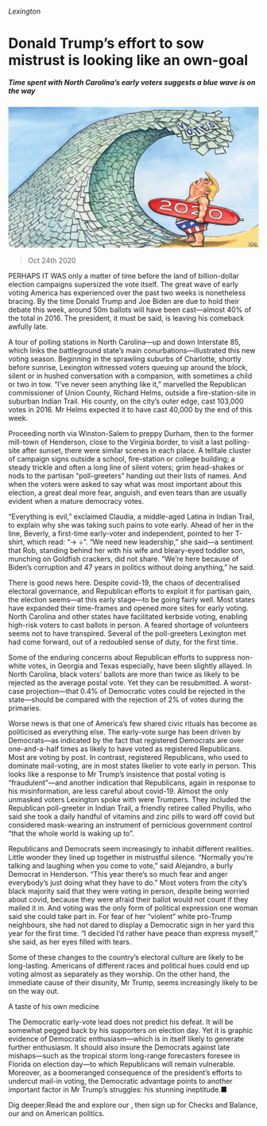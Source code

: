 ###### Lexington

# Donald Trump’s effort to sow mistrust is looking like an own-goal 

##### Time spent with North Carolina’s early voters suggests a blue wave is on the way 

![image](images/20201024_USD000_0.jpg) 

> Oct 24th 2020 

PERHAPS IT WAS only a matter of time before the land of billion-dollar election campaigns supersized the vote itself. The great wave of early voting America has experienced over the past two weeks is nonetheless bracing. By the time Donald Trump and Joe Biden are due to hold their debate this week, around 50m ballots will have been cast—almost 40% of the total in 2016. The president, it must be said, is leaving his comeback awfully late.

A tour of polling stations in North Carolina—up and down Interstate 85, which links the battleground state’s main conurbations—illustrated this new voting season. Beginning in the sprawling suburbs of Charlotte, shortly before sunrise, Lexington witnessed voters queuing up around the block, silent or in hushed conversation with a companion, with sometimes a child or two in tow. “I’ve never seen anything like it,” marvelled the Republican commissioner of Union County, Richard Helms, outside a fire-station-site in suburban Indian Trail. His county, on the city’s outer edge, cast 103,000 votes in 2016. Mr Helms expected it to have cast 40,000 by the end of this week.


Proceeding north via Winston-Salem to preppy Durham, then to the former mill-town of Henderson, close to the Virginia border, to visit a last polling-site after sunset, there were similar scenes in each place. A telltale cluster of campaign signs outside a school, fire-station or college building; a steady trickle and often a long line of silent voters; grim head-shakes or nods to the partisan “poll-greeters” handing out their lists of names. And when the voters were asked to say what was most important about this election, a great deal more fear, anguish, and even tears than are usually evident when a mature democracy votes.

“Everything is evil,” exclaimed Claudia, a middle-aged Latina in Indian Trail, to explain why she was taking such pains to vote early. Ahead of her in the line, Beverly, a first-time early-voter and independent, pointed to her T-shirt, which read: “-&gt; ÷”. “We need new leadership,” she said—a sentiment that Rob, standing behind her with his wife and bleary-eyed toddler son, munching on Goldfish crackers, did not share. “We’re here because of Biden’s corruption and 47 years in politics without doing anything,” he said.

There is good news here. Despite covid-19, the chaos of decentralised electoral governance, and Republican efforts to exploit it for partisan gain, the election seems—at this early stage—to be going fairly well. Most states have expanded their time-frames and opened more sites for early voting. North Carolina and other states have facilitated kerbside voting, enabling high-risk voters to cast ballots in person. A feared shortage of volunteers seems not to have transpired. Several of the poll-greeters Lexington met had come forward, out of a redoubled sense of duty, for the first time.

Some of the enduring concerns about Republican efforts to suppress non-white votes, in Georgia and Texas especially, have been slightly allayed. In North Carolina, black voters’ ballots are more than twice as likely to be rejected as the average postal vote. Yet they can be resubmitted. A worst-case projection—that 0.4% of Democratic votes could be rejected in the state—should be compared with the rejection of 2% of votes during the primaries.

Worse news is that one of America’s few shared civic rituals has become as politicised as everything else. The early-vote surge has been driven by Democrats—as indicated by the fact that registered Democrats are over one-and-a-half times as likely to have voted as registered Republicans. Most are voting by post. In contrast, registered Republicans, who used to dominate mail-voting, are in most states likelier to vote early in person. This looks like a response to Mr Trump’s insistence that postal voting is “fraudulent”—and another indication that Republicans, again in response to his misinformation, are less careful about covid-19. Almost the only unmasked voters Lexington spoke with were Trumpers. They included the Republican poll-greeter in Indian Trail, a friendly retiree called Phyllis, who said she took a daily handful of vitamins and zinc pills to ward off covid but considered mask-wearing an instrument of pernicious government control “that the whole world is waking up to”.

Republicans and Democrats seem increasingly to inhabit different realities. Little wonder they lined up together in mistrustful silence. “Normally you’re talking and laughing when you come to vote,” said Alejandro, a burly Democrat in Henderson. “This year there’s so much fear and anger everybody’s just doing what they have to do.” Most voters from the city’s black majority said that they were voting in person, despite being worried about covid, because they were afraid their ballot would not count if they mailed it in. And voting was the only form of political expression one woman said she could take part in. For fear of her “violent” white pro-Trump neighbours, she had not dared to display a Democratic sign in her yard this year for the first time. “I decided I’d rather have peace than express myself,” she said, as her eyes filled with tears.

Some of these changes to the country’s electoral culture are likely to be long-lasting. Americans of different races and political hues could end up voting almost as separately as they worship. On the other hand, the immediate cause of their disunity, Mr Trump, seems increasingly likely to be on the way out.

A taste of his own medicine

The Democratic early-vote lead does not predict his defeat. It will be somewhat pegged back by his supporters on election day. Yet it is graphic evidence of Democratic enthusiasm—which is in itself likely to generate further enthusiasm. It should also insure the Democrats against late mishaps—such as the tropical storm long-range forecasters foresee in Florida on election day—to which Republicans will remain vulnerable. Moreover, as a boomeranged consequence of the president’s efforts to undercut mail-in voting, the Democratic advantage points to another important factor in Mr Trump’s struggles: his stunning ineptitude.■

Dig deeper:Read the  and explore our , then sign up for Checks and Balance, our  and  on American politics.

